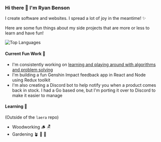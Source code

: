 ### Hi there 👋 I'm Ryan Benson

I create software and websites. I spread a lot of joy in the meantime! ✨

Here are some fun things about my side projects that are more or less to learn and have fun!

![Top Languages](https://github-readme-stats.vercel.app/api/top-langs/?username=ryanbenson&layout=compact&theme=cobalt&include_all_commits=true&count_private=true)

#### Current Fun Work 🔭

* I'm consistently working on [learning and playing around with algorithms and problem solving](https://github.com/ryanbenson/laera)
* I'm building a fun Genshin Impact feedback app in React and Node using Redux toolkit
* I'm also creating a Discord bot to help notify you when a product comes back in stock. I had a Go based one, but I'm porting it over to Discord to make it easier to manage

#### Learning 🌱

(Outside of the `laera` repo)

* Woodworking 🪵 🪑 
* Gardening 🪴 🍅 🌱

<!--
**ryanbenson/ryanbenson** is a ✨ _special_ ✨ repository because its `README.md` (this file) appears on your GitHub profile.

Here are some ideas to get you started:

- 🔭 I’m currently working on ...
- 🌱 I’m currently learning ...
- 👯 I’m looking to collaborate on ...
- 🤔 I’m looking for help with ...
- 💬 Ask me about ...
- 📫 How to reach me: ...
- 😄 Pronouns: ...
- ⚡ Fun fact: ...
-->
